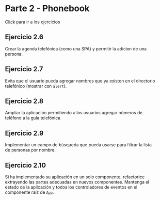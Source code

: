 # Parte 2 - Phonebook

[Click](https://fullstackopen.com/es/part2/formularios) para ir a los ejercicios

## Ejercicio 2.6

Crear la agenda telefónica (como una SPA) y permitir la adicion de una persona.

## Ejercicio 2.7

Evita que el usuario pueda agregar nombres que ya existen en el directorio telefónico (mostrar con `alert`).

## Ejercicio 2.8

Ampliar la aplicación permitiendo a los usuarios agregar números de teléfono a la guía telefónica.

## Ejercicio 2.9

Implementar un campo de búsqueda que pueda usarse para filtrar la lista de personas por nombre.

## Ejercicio 2.10

Si ha implementado su aplicación en un solo componente, refactorice extrayendo las partes adecuadas en nuevos componentes. Mantenga el estado de la aplicación y todos los controladores de eventos en el componente raíz de `App`.
